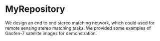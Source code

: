 # MyRepository
We design an end to end stereo matching network, which could used for remote sensing stereo matching tasks.
We provided some examples of Gaofen-7 satellite images for demonstration.
